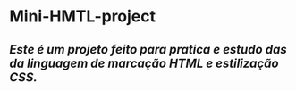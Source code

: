 # Mini-HMTL-project

<h2> <i>Este é um projeto feito para pratica e estudo das da linguagem de marcação HTML e estilização CSS.</i></h2>
